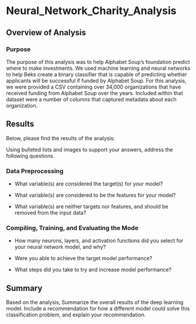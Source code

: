 # Neural_Network_Charity_Analysis

## Overview of Analysis

### Purpose

The purpose of this analysis was to help Alphabet Soup’s foundation predict where to make investments. We used machine learning and neural networks to help Beks create a binary classifier that is capable of predicting whether applicants will be successful if funded by Alphabet Soup. For this analysis, we were provided a CSV containing over 34,000 organizations that have received funding from Alphabet Soup over the years. Included within that dataset were a number of columns that captured metadata about each organization.


## Results
Below, please find the results of the analysis:

Using bulleted lists and images to support your answers, address the following questions.

### Data Preprocessing
- What variable(s) are considered the target(s) for your model?



- What variable(s) are considered to be the features for your model?


- What variable(s) are neither targets nor features, and should be removed from the input data?



### Compiling, Training, and Evaluating the Mode 
- How many neurons, layers, and activation functions did you select for your neural network model, and why?



- Were you able to achieve the target model performance?



- What steps did you take to try and increase model performance?



## Summary
Based on the analysis, 
Summarize the overall results of the deep learning model. Include a recommendation for how a different model could solve this classification problem, and explain your recommendation.
